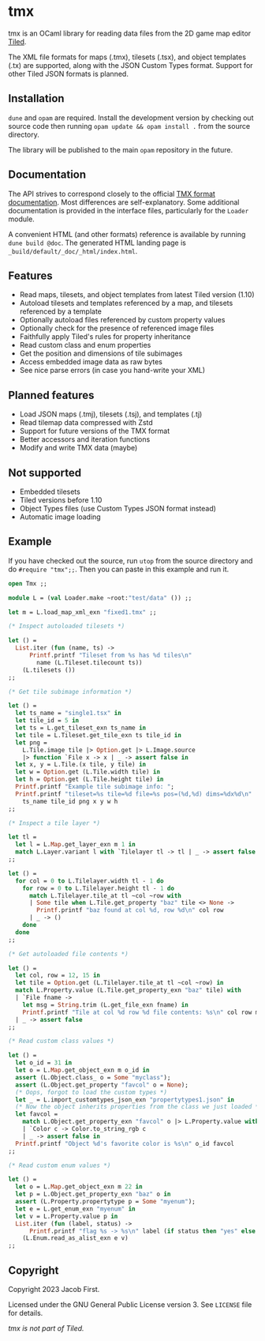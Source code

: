 # tmx

tmx is an OCaml library for reading data files from the 2D game map editor
[Tiled][tiled].

The XML file formats for maps (.tmx), tilesets (.tsx), and object templates
(.tx) are supported, along with the JSON Custom Types format. Support for other
Tiled JSON formats is planned.

## Installation

`dune` and `opam` are required. Install the development version by checking out
source code then running `opam update && opam install .` from the source directory.

The library will be published to the main `opam` repository in the future.

## Documentation

The API strives to correspond closely to the official [TMX format
documentation][tmx]. Most differences are self-explanatory. Some additional
documentation is provided in the interface files, particularly for the `Loader`
module.

A convenient HTML (and other formats) reference is available by running `dune
build @doc`. The generated HTML landing page is
`_build/default/_doc/_html/index.html`.

## Features

  - Read maps, tilesets, and object templates from latest Tiled version (1.10)
  - Autoload tilesets and templates referenced by a map, and tilesets referenced
    by a template
  - Optionally autoload files referenced by custom property values
  - Optionally check for the presence of referenced image files
  - Faithfully apply Tiled's rules for property inheritance
  - Read custom class and enum properties
  - Get the position and dimensions of tile subimages
  - Access embedded image data as raw bytes
  - See nice parse errors (in case you hand-write your XML)

## Planned features

  - Load JSON maps (.tmj), tilesets (.tsj), and templates (.tj)
  - Read tilemap data compressed with Zstd
  - Support for future versions of the TMX format
  - Better accessors and iteration functions
  - Modify and write TMX data (maybe)

## Not supported

  - Embedded tilesets
  - Tiled versions before 1.10
  - Object Types files (use Custom Types JSON format instead)
  - Automatic image loading

## Example

If you have checked out the source, run `utop` from the source directory and do
`#require "tmx";;`. Then you can paste in this example and run it.

```ocaml
open Tmx ;;

module L = (val Loader.make ~root:"test/data" ()) ;;

let m = L.load_map_xml_exn "fixed1.tmx" ;;

(* Inspect autoloaded tilesets *)

let () =
  List.iter (fun (name, ts) ->
      Printf.printf "Tileset from %s has %d tiles\n"
        name (L.Tileset.tilecount ts))
    (L.tilesets ())
;;

(* Get tile subimage information *)

let () =
  let ts_name = "single1.tsx" in
  let tile_id = 5 in
  let ts = L.get_tileset_exn ts_name in
  let tile = L.Tileset.get_tile_exn ts tile_id in
  let png =
    L.Tile.image tile |> Option.get |> L.Image.source
    |> function `File x -> x | _ -> assert false in
  let x, y = L.Tile.(x tile, y tile) in
  let w = Option.get (L.Tile.width tile) in
  let h = Option.get (L.Tile.height tile) in
  Printf.printf "Example tile subimage info: ";
  Printf.printf "tileset=%s tile=%d file=%s pos=(%d,%d) dims=%dx%d\n"
    ts_name tile_id png x y w h
;;

(* Inspect a tile layer *)

let tl =
  let l = L.Map.get_layer_exn m 1 in
  match L.Layer.variant l with `Tilelayer tl -> tl | _ -> assert false
;;

let () =
  for col = 0 to L.Tilelayer.width tl - 1 do
    for row = 0 to L.Tilelayer.height tl - 1 do
      match L.Tilelayer.tile_at tl ~col ~row with
      | Some tile when L.Tile.get_property "baz" tile <> None ->
        Printf.printf "baz found at col %d, row %d\n" col row
      | _ -> ()
    done
  done
;;

(* Get autoloaded file contents *)

let () =
  let col, row = 12, 15 in
  let tile = Option.get (L.Tilelayer.tile_at tl ~col ~row) in
  match L.Property.value (L.Tile.get_property_exn "baz" tile) with
  | `File fname ->
    let msg = String.trim (L.get_file_exn fname) in
    Printf.printf "Tile at col %d row %d file contents: %s\n" col row msg
  | _ -> assert false
;;

(* Read custom class values *)

let () =
  let o_id = 31 in
  let o = L.Map.get_object_exn m o_id in
  assert (L.Object.class_ o = Some "myclass");
  assert (L.Object.get_property "favcol" o = None);
  (* Oops, forgot to load the custom types *)
  let _ = L.import_customtypes_json_exn "propertytypes1.json" in
  (* Now the object inherits properties from the class we just loaded *)
  let favcol =
    match L.Object.get_property_exn "favcol" o |> L.Property.value with
    | `Color c -> Color.to_string_rgb c
    | _ -> assert false in
  Printf.printf "Object %d's favorite color is %s\n" o_id favcol
;;

(* Read custom enum values *)

let () =
  let o = L.Map.get_object_exn m 22 in
  let p = L.Object.get_property_exn "baz" o in
  assert (L.Property.propertytype p = Some "myenum");
  let e = L.get_enum_exn "myenum" in
  let v = L.Property.value p in
  List.iter (fun (label, status) ->
      Printf.printf "flag %s -> %s\n" label (if status then "yes" else "no"))
    (L.Enum.read_as_alist_exn e v)
;;

```

## Copyright

Copyright 2023 Jacob First.

Licensed under the GNU General Public License version 3. See `LICENSE` file for
details.

*tmx is not part of Tiled.*

[tiled]: http://mapeditor.org
[tmx]: https://doc.mapeditor.org/en/stable/reference/tmx-map-format/#

